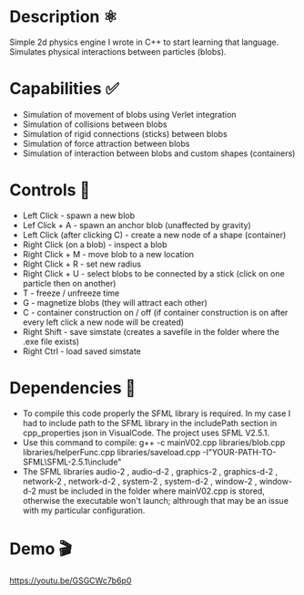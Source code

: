 # Description ⚛
Simple 2d physics engine I wrote in C++ to start learning that language. Simulates physical interactions between particles (blobs).

# Capabilities ✅
* Simulation of movement of blobs using Verlet integration
* Simulation of collisions between blobs
* Simulation of rigid connections (sticks) between blobs
* Simulation of force attraction between blobs
* Simulation of interaction between blobs and custom shapes (containers)

# Controls 🔀
* Left Click - spawn a new blob 
* Lef Click + A - spawn an anchor blob (unaffected by gravity) 
* Left Click (after clicking C) - create a new node of a shape (container) 
* Right Click (on a blob) - inspect a blob 
* Right Click + M - move blob to a new location
* Right Click + R - set new radius 
* Right Click + U - select blobs to be connected by a stick (click on one particle then on another)
* T - freeze / unfreeze time 
* G - magnetize blobs (they will attract each other)
* C - container construction on / off (if container construction is on after every left click a new node will be created)
* Right Shift - save simstate (creates a savefile in the folder where the .exe file exists)
* Right Ctrl - load saved simstate 

# Dependencies 🔗
* To compile this code properly the SFML library is required. In my case I had to include path to the SFML library in the includePath section in cpp_properties json in VisualCode. The project uses SFML V2.5.1.
* Use this command to compile: g++ -c mainV02.cpp libraries/blob.cpp libraries/helperFunc.cpp libraries/saveload.cpp -I"YOUR-PATH-TO-SFML\SFML-2.5.1\include"
* The SFML libraries audio-2 , audio-d-2 , graphics-2 , graphics-d-2 , network-2 , network-d-2 , system-2 , system-d-2 , window-2 , window-d-2 must be included in the folder where mainV02.cpp is stored, otherwise the executable won't launch; althrough that may be an issue with my particular configuration.

# Demo 🎬
https://youtu.be/GSGCWc7b6p0



